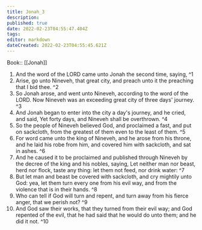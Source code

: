 ```yaml
---
title: Jonah_3
description: 
published: true
date: 2022-02-23T04:55:47.404Z
tags: 
editor: markdown
dateCreated: 2022-02-23T04:55:45.621Z
---
```


 Book:: [[Jonah]]
 1. And the word of the LORD came unto Jonah the second time, saying, ^1
 2. Arise, go unto Nineveh, that great city, and preach unto it the preaching that I bid thee. ^2
 3. So Jonah arose, and went unto Nineveh, according to the word of the LORD. Now Nineveh was an exceeding great city of three days' journey. ^3
 4. And Jonah began to enter into the city a day's journey, and he cried, and said, Yet forty days, and Nineveh shall be overthrown. ^4
 5. So the people of Nineveh believed God, and proclaimed a fast, and put on sackcloth, from the greatest of them even to the least of them. ^5
 6. For word came unto the king of Nineveh, and he arose from his throne, and he laid his robe from him, and covered him with sackcloth, and sat in ashes. ^6
 7. And he caused it to be proclaimed and published through Nineveh by the decree of the king and his nobles, saying, Let neither man nor beast, herd nor flock, taste any thing: let them not feed, nor drink water: ^7
 8. But let man and beast be covered with sackcloth, and cry mightily unto God: yea, let them turn every one from his evil way, and from the violence that is in their hands. ^8
 9. Who can tell if God will turn and repent, and turn away from his fierce anger, that we perish not? ^9
 10. And God saw their works, that they turned from their evil way; and God repented of the evil, that he had said that he would do unto them; and he did it not. ^10
